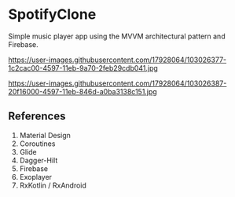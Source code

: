 # SpotifyClone

Simple music player app using the MVVM architectural pattern and Firebase.

https://user-images.githubusercontent.com/17928064/103026377-1c2cac00-4597-11eb-9a70-2feb29cdb041.jpg

https://user-images.githubusercontent.com/17928064/103026387-20f16000-4597-11eb-846d-a0ba3138c151.jpg

## References
1. Material Design
2. Coroutines
3. Glide
4. Dagger-Hilt
5. Firebase
6. Exoplayer
7. RxKotlin / RxAndroid
